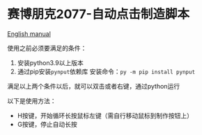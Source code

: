 # 赛博朋克2077-自动点击制造脚本

[English manual](https://github.com/zi6xuan/python-Cyberpunk2077-autoClick/blob/main/README-en.md)

 使用之前必须要满足的条件：
 
 1. 安装python3.9以上版本
 2. 通过pip安装`pynput`依赖库
   安装命令：`py -m pip install pynput`
 
 满足以上两个条件以后，就可以双击或者右键，通过python运行
 
 以下是使用方法：
 
 - H按键，开始循环长按鼠标左键（需自行移动鼠标到制作按钮上）
 - G按键，停止自动长按

